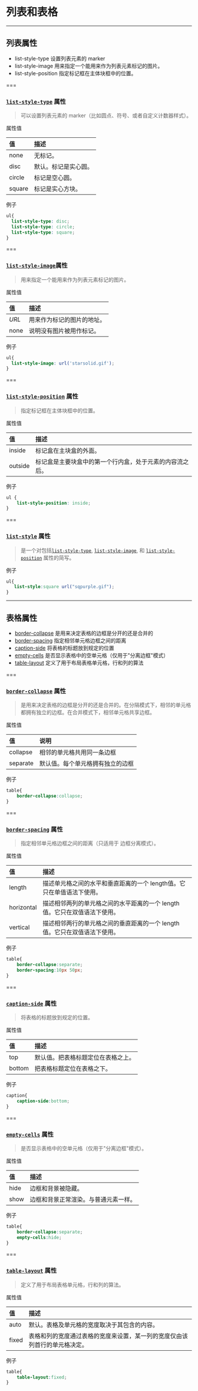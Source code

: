 # 列表和表格

---

## 列表属性

- list-style-type 设置列表元素的 marker
- list-style-image 用来指定一个能用来作为列表元素标记的图片。
- list-style-position 指定标记框在主体块框中的位置。

===

### [`list-style-type`](https://developer.mozilla.org/zh-CN/docs/Web/CSS/list-style-type) 属性

> 可以设置列表元素的 marker（比如圆点、符号、或者自定义计数器样式）。

属性值

| 值     | 描述                 |
| :----- | :------------------- |
| none   | 无标记。             |
| disc   | 默认。标记是实心圆。 |
| circle | 标记是空心圆。       |
| square | 标记是实心方块。     |

例子

```css
ul{
  list-style-type: disc;
  list-style-type: circle;
  list-style-type: square;
}
```

===

###  [`list-style-image`](https://developer.mozilla.org/zh-CN/docs/Web/CSS/list-style-image)属性

> 用来指定一个能用来作为列表元素标记的图片。

 属性值

| 值    | 描述                       |
| :---- | :------------------------- |
| *URL* | 用来作为标记的图片的地址。 |
| none  | 说明没有图片被用作标记。   |

例子

```css
ul{
  list-style-image: url('starsolid.gif');
}
```

===

###  [`list-style-position`](https://developer.mozilla.org/zh-CN/docs/Web/CSS/list-style-position) 属性

> 指定标记框在主体块框中的位置。

属性值

| 值      | 描述                                                     |
| :------ | :------------------------------------------------------- |
| inside  | 标记盒在主块盒的外面。                                   |
| outside | 标记盒是主要块盒中的第一个行内盒，处于元素的内容流之后。 |

例子

```css
ul {
    list-style-position: inside;
}
```

===

### [`list-style`](https://developer.mozilla.org/zh-CN/docs/Web/CSS/list-style) 属性

> 是一个对包括[`list-style-type`](https://developer.mozilla.org/zh-CN/docs/Web/CSS/list-style-type), [`list-style-image`](https://developer.mozilla.org/zh-CN/docs/Web/CSS/list-style-image), 和 [`list-style-position`](https://developer.mozilla.org/zh-CN/docs/Web/CSS/list-style-position) 属性的简写。

例子

```css
ul{
   list-style:square url("sqpurple.gif");
}
```

---

## 表格属性

- [border-collapse](https://developer.mozilla.org/zh-CN/docs/Web/CSS/border-collapse)	是用来决定表格的边框是分开的还是合并的
- [border-spacing](https://developer.mozilla.org/zh-CN/docs/Web/CSS/border-spacing)	指定相邻单元格边框之间的距离
- [caption-side](https://developer.mozilla.org/zh-CN/docs/Web/CSS/caption-side)	将表格的标题放到规定的位置
- [empty-cells](https://developer.mozilla.org/zh-CN/docs/Web/CSS/empty-cells)	是否显示表格中的空单元格（仅用于"分离边框"模式）
- [table-layout](https://developer.mozilla.org/zh-CN/docs/Web/CSS/table-layout)	定义了用于布局表格单元格，行和列的算法

===

### [`border-collapse`](https://developer.mozilla.org/zh-CN/docs/Web/CSS/border-collapse) 属性

> 是用来决定表格的边框是分开的还是合并的。在分隔模式下，相邻的单元格都拥有独立的边框。在合并模式下，相邻单元格共享边框。

属性值

| 值       | 说明                             |
| :------- | :------------------------------- |
| collapse | 相邻的单元格共用同一条边框       |
| separate | 默认值。每个单元格拥有独立的边框 |

例子

```css
table{
    border-collapse:collapse;
}
```
===

### [`border-spacing`](https://developer.mozilla.org/zh-CN/docs/Web/CSS/border-spacing) 属性

> 指定相邻单元格边框之间的距离（只适用于 边框分离模式）。

属性值

| 值         | 描述                                                         |
| :--------- | :----------------------------------------------------------- |
| length     | 描述单元格之间的水平和垂直距离的一个 length值。它只在单值语法下使用。 |
| horizontal | 描述相邻两列的单元格之间的水平距离的一个 length 值。它只在双值语法下使用。 |
| vertical   | 描述相邻两行的单元格之间的垂直距离的一个 length 值。它只在双值语法下使用。 |

例子

```css
table{
    border-collapse:separate;
    border-spacing:10px 50px;
}
```

===

### [`caption-side`](https://developer.mozilla.org/zh-CN/docs/Web/CSS/caption-side) 属性

> 将表格的标题放到规定的位置。

属性值

| 值     | 描述                               |
| :----- | :--------------------------------- |
| top    | 默认值。把表格标题定位在表格之上。 |
| bottom | 把表格标题定位在表格之下。         |

例子

```css
caption{
	caption-side:bottom;
}
```

===

### [`empty-cells`](https://developer.mozilla.org/zh-CN/docs/Web/CSS/empty-cells) 属性

> 是否显示表格中的空单元格（仅用于"分离边框"模式）。

属性值

| 值   | 描述                                 |
| :--- | :----------------------------------- |
| hide | 边框和背景被隐藏。                   |
| show | 边框和背景正常渲染。与普通元素一样。 |

例子

```css
table{
	border-collapse:separate;
	empty-cells:hide;
}
```

===

### [`table-layout`](https://developer.mozilla.org/zh-CN/docs/Web/CSS/table-layout) 属性

> 定义了用于布局表格单元格，行和列的算法。

属性值

| 值    | 描述                                                         |
| :---- | :----------------------------------------------------------- |
| auto  | 默认。表格及单元格的宽度取决于其包含的内容。                 |
| fixed | 表格和列的宽度通过表格的宽度来设置，某一列的宽度仅由该列首行的单元格决定。 |

例子

```css
table{
	table-layout:fixed;
}
```

